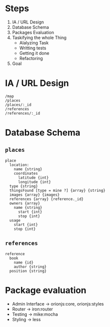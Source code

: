 # Steps
1) IA / URL Design
2) Database Schema
3) Packages Evaluation
4) Taskifying the whole Thing
    - Alalyzing Task
    - Writting tests
    - Getting it done
    - Refactoring
5) Goal

# IA / URL Design
```
/map
/places
/places/:_id
/references
/references/:_id
```

# Database Schema
## `places`
```
place
  location:
    name {string}
    coordinates
      latitude {int}
      longitude {int}
  type {string}
  thingsFound [type = mine ?] {array} {string}
  images {array} {images}
  references {array} {reference._id}
  owners {array}
    name {string}
      start {int}
      stop {int}
  usage
    start {int}
    stop {int}
```
## `references`
```
reference
  book
    name {id}
    author {string}
  position {string}
```

# Package evaluation
* Admin Interface -> orionjs:core, orionjs:styles
* Router -> iron:router
* Testing -> mike:mocha
* Styling -> less